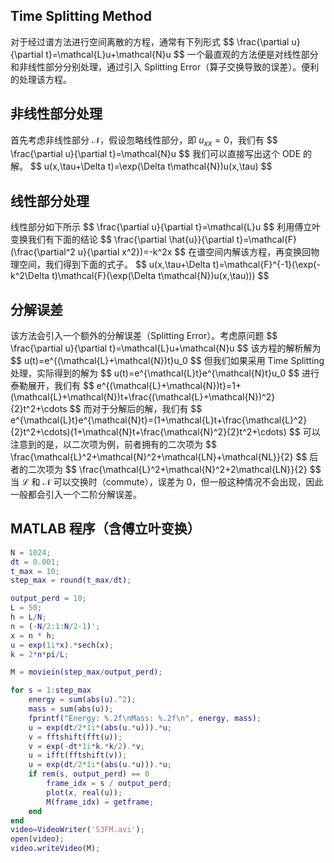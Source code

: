 ## Time Splitting Method
对于经过谱方法进行空间离散的方程，通常有下列形式
\$\$
    \frac{\partial u}{\partial t}=\mathcal{L}u+\mathcal{N}u
\$\$
一个最直观的方法便是对线性部分和非线性部分分别处理，通过引入 Splitting Error（算子交换导致的误差）。便利的处理该方程。

## 非线性部分处理
首先考虑非线性部分 $\mathcal{N}$，假设忽略线性部分，即 $u_{xx}=0$，我们有
\$\$
    \frac{\partial u}{\partial t}=\mathcal{N}u
\$\$
我们可以直接写出这个 ODE 的解。
\$\$
    u(x,\tau+\Delta t)=\exp(\Delta t\mathcal{N})u(x,\tau)
\$\$

## 线性部分处理
线性部分如下所示
\$\$
    \frac{\partial u}{\partial t}=\mathcal{L}u
\$\$
利用傅立叶变换我们有下面的结论
\$\$
    \frac{\partial \hat{u}}{\partial t}=\mathcal{F}(\frac{\partial^2 u}{\partial x^2})=-k^2x
\$\$
在谱空间内解该方程，再变换回物理空间，我们得到下面的式子。
\$\$
u(x,\tau+\Delta t)=\mathcal{F}^{-1}(\exp(-k^2\Delta t)\mathcal{F}(\exp(\Delta t\mathcal{N})u(x,\tau)))
\$\$

## 分解误差
该方法会引入一个额外的分解误差（Splitting Error）。考虑原问题
\$\$
    \frac{\partial u}{\partial t}=\mathcal{L}u+\mathcal{N}u
\$\$
该方程的解析解为
\$\$
    u(t)=e^{(\mathcal{L}+\mathcal{N})t}u_0
\$\$
但我们如果采用 Time Splitting 处理，实际得到的解为
\$\$
    u(t)=e^{\mathcal{L}t}e^{\mathcal{N}t}u_0
\$\$
进行泰勒展开，我们有
\$\$
    e^{(\mathcal{L}+\mathcal{N})t}=1+(\mathcal{L}+\mathcal{N})t+\frac{(\mathcal{L}+\mathcal{N})^2}{2}t^2+\cdots
\$\$
而对于分解后的解，我们有
\$\$
    e^{\mathcal{L}t}e^{\mathcal{N}t}=(1+\mathcal{L}t+\frac{\mathcal{L}^2}{2}t^2+\cdots)(1+\mathcal{N}t+\frac{\mathcal{N}^2}{2}t^2+\cdots)
\$\$
可以注意到的是，以二次项为例，前者拥有的二次项为
\$\$
    \frac{\mathcal{L}^2+\mathcal{N}^2+\mathcal{LN}+\mathcal{NL}}{2}
\$\$
后者的二次项为
\$\$
    \frac{\mathcal{L}^2+\mathcal{N}^2+2\mathcal{LN}}{2}
\$\$
当 $\mathcal{L}$ 和 $\mathcal{N}$ 可以交换时（commute），误差为 $0$，但一般这种情况不会出现，因此一般都会引入一个二阶分解误差。
## MATLAB 程序（含傅立叶变换）
```matlab
N = 1024;
dt = 0.001;
t_max = 10;
step_max = round(t_max/dt);

output_perd = 10;
L = 50;
h = L/N;
n = (-N/2:1:N/2-1)';
x = n * h;
u = exp(1i*x).*sech(x);
k = 2*n*pi/L;

M = moviein(step_max/output_perd);

for s = 1:step_max
    energy = sum(abs(u).^2);
    mass = sum(abs(u));
    fprintf("Energy: %.2f\nMass: %.2f\n", energy, mass);
    u = exp(dt/2*1i*(abs(u.*u))).*u;
    v = fftshift(fft(u));
    v = exp(-dt*1i*k.*k/2).*v;
    u = ifft(fftshift(v));
    u = exp(dt/2*1i*(abs(u.*u))).*u;
    if rem(s, output_perd) == 0
        frame_idx = s / output_perd;
        plot(x, real(u));
        M(frame_idx) = getframe;
    end
end
video=VideoWriter('S3FM.avi');
open(video);
video.writeVideo(M);
```